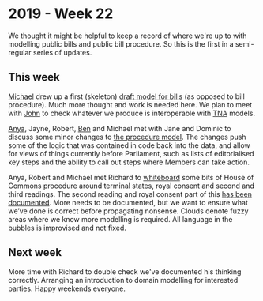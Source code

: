 # 2019 - Week 22

We thought it might be helpful to keep a record of where we're up to with modelling public bills and public bill procedure. So this is the first in a semi-regular series of updates.

## This week

[Michael](https://twitter.com/fantasticlife) drew up a first (skeleton) [draft model for bills](https://github.com/ukparliament/ontologies/blob/master/bill/bill.png) (as opposed to bill procedure). Much more thought and work is needed here. We plan to meet with [John](https://twitter.com/johnlsheridan) to check whatever we produce is interoperable with [TNA](https://www.nationalarchives.gov.uk/) models.

[Anya](https://twitter.com/bitten_), Jayne, Robert, [Ben](https://twitter.com/benwoodhams) and Michael met with Jane and Dominic to discuss some minor changes to [the procedure model](https://ukparliament.github.io/ontologies/procedure/procedure-ontology.html). The changes push some of the logic that was contained in code back into the data, and allow for views of things currently before Parliament, such as lists of editorialised key steps and the ability to call out steps where Members can take action.

Anya, Robert and Michael met Richard to [whiteboard](https://twitter.com/fantasticlife/status/1141341956695613441) some bits of House of Commons procedure around terminal states, royal consent and second and third readings. The second reading and royal consent part of this [has been documented](https://ukparliament.github.io/ontologies/procedure/flowcharts/bills/public-bill.pdf). More needs to be documented, but we want to ensure what we’ve done is correct before propagating nonsense. Clouds denote fuzzy areas where we know more modelling is required.
All language in the bubbles is improvised and not fixed.

## Next week

More time with Richard to double check we've documented his thinking correctly. Arranging an introduction to domain modelling for interested parties. Happy weekends everyone.